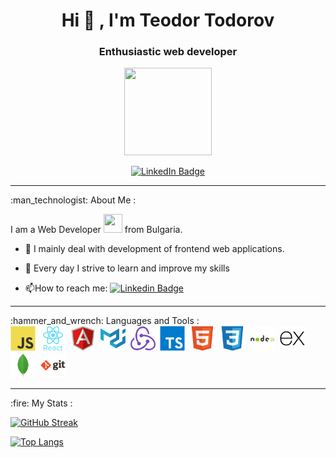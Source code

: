 <h1 align="center" dir="auto">
Hi 
<g-emoji class="g-emoji" alias="wave" fallback-src="https://github.githubassets.com/images/icons/emoji/unicode/1f44b.png">👋</g-emoji>
, I'm Teodor Todorov
</div>
</h1>
<h3 align="center" dir="auto">
  Enthusiastic web developer
</h3>

<p align="center">
<img src="https://media.giphy.com/media/jdPMeyv9rn0hZHh8n9/giphy.gif" width="140" height="140"/>
</p>
<p align="center">
  <a href="https://www.linkedin.com/in/teodor-todorov-00b3131b6/">
    <img src="https://img.shields.io/badge/LinkedIn-blue?style=for-the-badge&logo=linkedin&logoColor=white" alt="LinkedIn Badge"/>
  </a>
 </p>
 <hr/>
 :man_technologist: About Me :
 <p>
 I am a Web Developer <img src="https://media.giphy.com/media/WUlplcMpOCEmTGBtBW/giphy.gif"width="30" height="30"> from Bulgaria.
 </p>
 <div>
  
- :telescope: I mainly deal with development of frontend web applications.

- :seedling: Every day I strive to learn and improve my skills

- :mailbox:How to reach me: [![Linkedin Badge](https://img.shields.io/badge/-Teodor-blue?style=flat&logo=Linkedin&logoColor=white)](https://www.linkedin.com/in/teodor-todorov-00b3131b6/)

 </div>
 <hr/>
 :hammer_and_wrench: Languages and Tools :
 <div>
  <img src="https://github.com/devicons/devicon/blob/master/icons/javascript/javascript-original.svg" title="JavaScript" alt="JavaScript" width="40" height="40"/>&nbsp;
  <img src="https://github.com/devicons/devicon/blob/master/icons/react/react-original-wordmark.svg" title="React" alt="React" width="40" height="40"/>&nbsp;
  <img src="https://github.com/devicons/devicon/blob/master/icons/angularjs/angularjs-original.svg" title="Angular" alt="Angular" width="40" height="40"/>&nbsp;
  <img src="https://github.com/devicons/devicon/blob/master/icons/materialui/materialui-original.svg" title="Material UI" alt="Material UI" width="40" height="40"/>&nbsp;
  <img src="https://github.com/devicons/devicon/blob/master/icons/redux/redux-original.svg" title="Redux" alt="Redux " width="40" height="40"/>&nbsp;
  <img src="https://github.com/devicons/devicon/blob/master/icons/typescript/typescript-original.svg" title="Typescript" alt="Typescript " width="40" height="40"/>&nbsp;
  <img src="https://github.com/devicons/devicon/blob/master/icons/html5/html5-original.svg" title="HTML5" alt="HTML" width="40" height="40"/>&nbsp;
  <img src="https://github.com/devicons/devicon/blob/master/icons/css3/css3-original.svg" title="CSS3" alt="CSS3" width="40" height="40"/>&nbsp;
  <img src="https://github.com/devicons/devicon/blob/master/icons/nodejs/nodejs-original-wordmark.svg" title="NodeJS" alt="NodeJS" width="40" height="40"/>&nbsp;
  <img src="https://github.com/devicons/devicon/blob/master/icons/express/express-original.svg" title="Express" alt="Express" width="40" height="40"/>&nbsp;
  <img src="https://github.com/devicons/devicon/blob/master/icons/mongodb/mongodb-original.svg" title="Mongodb" alt="Mongodb" width="40" height="40"/>&nbsp;
  <img src="https://github.com/devicons/devicon/blob/master/icons/git/git-original-wordmark.svg" title="Git" **alt="Git" width="40" height="40"/>
</div>
<hr/>
:fire: My Stats :

[![GitHub Streak](http://github-readme-streak-stats.herokuapp.com?user=TeodorTod)](https://git.io/streak-stats)

[![Top Langs](https://github-readme-stats.vercel.app/api/top-langs/?username=TeodorTod)](https://github.com/anuraghazra/github-readme-stats)

